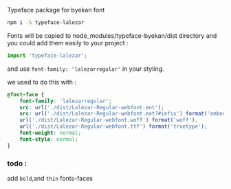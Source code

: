 Typeface package for byekan font

```bash
npm i -S typeface-lalezar
```
Fonts will be copied to node_modules/typeface-byekan/dist directory
and you could add them easily to your project :
```javascript
import 'typeface-lalezar';
```
and use `font-family: 'lalezarregular'` in your styling.


we used to do this with : 
```css
@font-face {
    font-family: 'lalezarregular';
    src: url('./dist/Lalezar-Regular-webfont.eot');
    src: url('./dist/Lalezar-Regular-webfont.eot?#iefix') format('embedded-opentype'),
    url('./dist/Lalezar-Regular-webfont.woff') format('woff'),
    url('./dist/Lalezar-Regular-webfont.ttf') format('truetype');
    font-weight: normal;
    font-style: normal;
}

```

### todo :
add `bold`,and `thin` fonts-faces
